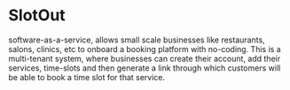 # SlotOut
software-as-a-service, allows small scale businesses like restaurants, salons, clinics, etc to onboard a booking platform with no-coding. This is a multi-tenant system, where businesses can create their account, add their services, time-slots and then generate a link through which customers will be able to book a time slot for that service.
